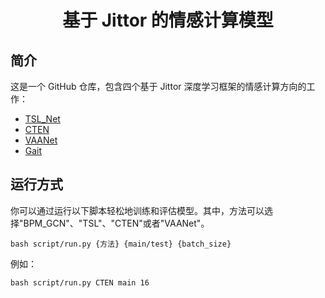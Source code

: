 <div align="center">

# 基于 Jittor 的情感计算模型

</div>

## 简介

这是一个 GitHub 仓库，包含四个基于 Jittor 深度学习框架的情感计算方向的工作：

- [TSL_Net](./TSL_Net/README.md)
- [CTEN](./CTEN/README.md)
- [VAANet](./VAANet/README.md)
- [Gait](./Gait/README.md)



## 运行方式

你可以通过运行以下脚本轻松地训练和评估模型。其中，方法可以选择"BPM_GCN"、"TSL"、"CTEN"或者"VAANet"。
```text
bash script/run.py {方法} {main/test} {batch_size}
```

例如：
```text
bash script/run.py CTEN main 16
```


